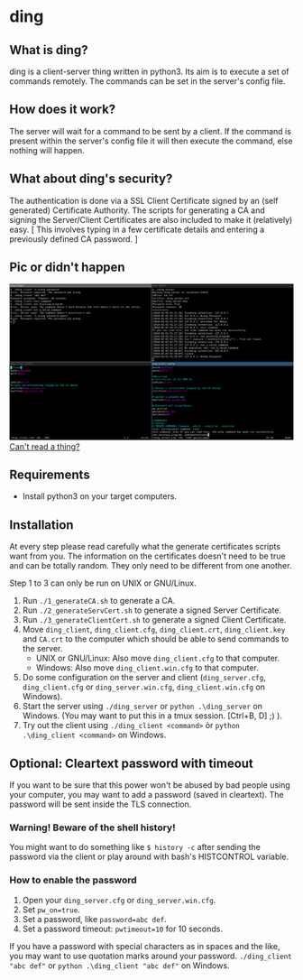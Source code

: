 # ding
## What is ding?
ding is a client-server thing written in python3. Its aim is to execute a set of commands remotely. The commands can be set in the server's config file.


## How does it work?
The server will wait for a command to be sent by a client. If the command is present within the server's config file it will then execute the command, else nothing will happen.


## What about ding's security?
The authentication is done via a SSL Client Certificate signed by an (self generated) Certificate Authority. The scripts for generating a CA and signing the Server/Client Certificates are also included to make it (relatively) easy. [ This involves typing in a few certificate details and entering a previously defined CA password. ]


## Pic or didn't happen
![Screenshot of ding](/img/dingScreenshot.png)
[Can't read a thing?](https://raw.githubusercontent.com/Bandie/ding/master/img/dingScreenshot.png)


## Requirements
* Install python3 on your target computers.


## Installation
At every step please read carefully what the generate certificates scripts want from you. The information on the certificates doesn't need to be true and can be totally random. They only need to be different from one another.

Step 1 to 3 can only be run on UNIX or GNU/Linux.

1. Run `./1_generateCA.sh` to generate a CA.
2. Run `./2_generateServCert.sh` to generate a signed Server Certificate.
3. Run `./3_generateClientCert.sh` to generate a signed Client Certificate.
4. Move `ding_client`, `ding_client.cfg`, `ding_client.crt`, `ding_client.key` and `CA.crt` to the computer which should be able to send commands to the server.
   * UNIX or GNU/Linux: Also move `ding_client.cfg` to that computer.
   * Windows: Also move `ding_client.win.cfg` to that computer.
5. Do some configuration on the server and client (`ding_server.cfg`, `ding_client.cfg` or `ding_server.win.cfg`, `ding_client.win.cfg` on Windows).
6. Start the server using `./ding_server` or `python .\ding_server` on Windows. (You may want to put this in a tmux session. [Ctrl+B, D] ;) ).
7. Try out the client using `./ding_client <command>` òr `python .\ding_client <command>` on Windows.


## Optional: Cleartext password with timeout
If you want to be sure that this power won't be abused by bad people using your computer, you may want to add a password (saved in cleartext).
The password will be sent inside the TLS connection. 

### Warning! Beware of the shell history! 
You might want to do something like `$ history -c` after sending the password via the client or play around with bash's HISTCONTROL variable.

### How to enable the password

1. Open your `ding_server.cfg` or `ding_server.win.cfg`.
2. Set `pw_on=true`.
3. Set a password, like `password=abc def`.
4. Set a password timeout: `pwtimeout=10` for 10 seconds.

If you have a password with special characters as in spaces and the like, you may want to use quotation marks around your password. `./ding_client "abc def"` or `python .\ding_client "abc def"` on Windows.

